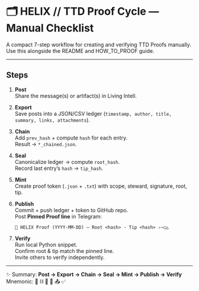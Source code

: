 # 🗂 HELIX // TTD Proof Cycle — Manual Checklist

A compact 7-step workflow for creating and verifying TTD Proofs manually.  
Use this alongside the README and HOW_TO_PROOF guide.

---

## Steps

1. **Post**  
   Share the message(s) or artifact(s) in Living Intell.

2. **Export**  
   Save posts into a JSON/CSV ledger (`timestamp, author, title, summary, links, attachments`).

3. **Chain**  
   Add `prev_hash` + compute `hash` for each entry.  
   Result → `*_chained.json`.

4. **Seal**  
   Canonicalize ledger → compute `root_hash`.  
   Record last entry’s `hash` → `tip_hash`.

5. **Mint**  
   Create proof token (`.json` + `.txt`) with scope, steward, signature, root, tip.

6. **Publish**  
   Commit + push ledger + token to GitHub repo.  
   Post **Pinned Proof line** in Telegram:  
   ```
   📌 HELIX Proof (YYYY-MM-DD) — Root <hash> · Tip <hash> ✧~◯△
   ```

7. **Verify**  
   Run local Python snippet.  
   Confirm root & tip match the pinned line.  
   Invite others to verify independently.

---

✨ Summary: **Post → Export → Chain → Seal → Mint → Publish → Verify**  
Mnemonic: 📝 ⛓ 🔐 🌱 📤 ✅
